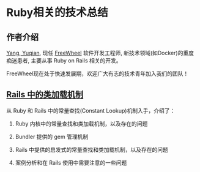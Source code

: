 # Ruby相关的技术总结

## 作者介绍

[Yang, Yuqian]((http://blog.csdn.net/boscoyounglovely)), 现任 [FreeWheel](http://baike.baidu.com/link?url=CMQTQA8N-eBfrsn5dmazsIFN2KP4PzTV_0lqLYheJzpgvyOHxmdxeARr6nIQa1ZGiFDDhjsTBNSFgRUsz-Rseq) 软件开发工程师, 新技术领域(如Docker)的重度痴迷患者, 主要从事 Ruby on Rails 相关的开发。

FreeWheel现在处于快速发展期，欢迎广大有志的技术青年加入我们的团队！


## [Rails 中的类加载机制](https://github.com/yangyuqian/ruby-articles/blob/master/RAILS-CLASS-LOADER.md)

从 Ruby 和 Rails 中的常量查找(Constant Lookup)机制入手，介绍了：

1. Ruby 内核中的常量查找和类加载机制，以及存在的问题

2. Bundler 提供的 gem 管理机制

3. Rails 中提供的启发式的常量查找和类加载机制，以及存在的问题

4. 案例分析和在 Rails 使用中需要注意的一些问题



